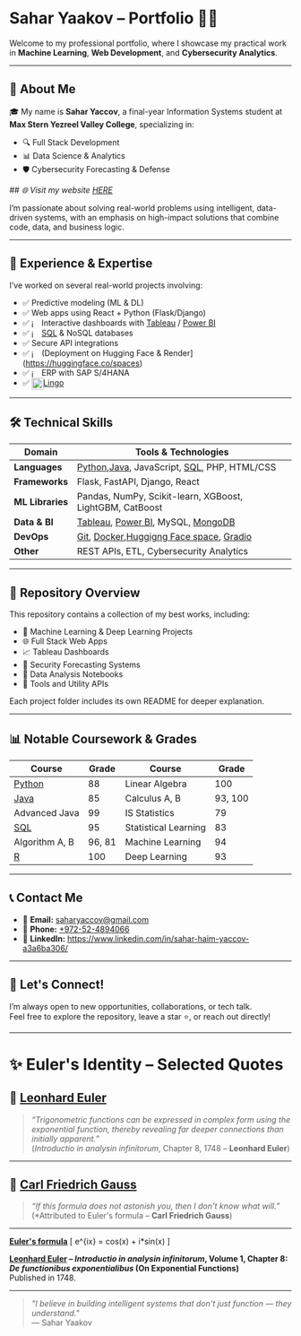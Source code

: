 # Sahar Yaakov – Portfolio 👨‍💻

Welcome to my professional portfolio, where I showcase my practical work in **Machine Learning**, **Web Development**, and **Cybersecurity Analytics**.

---

## 👋 About Me

🎓 My name is **Sahar Yaccov**, a final-year Information Systems student at **Max Stern Yezreel Valley College**, specializing in:

- 🔍 Full Stack Development  
- 📊 Data Science & Analytics  
- 🛡️ Cybersecurity Forecasting & Defense

*## 🌐 Visit my website [HERE](https://huggingface.co/spaces/sahar-yaccov/sahar-yaccov)*

I’m passionate about solving real-world problems using intelligent, data-driven systems, with an emphasis on high-impact solutions that combine code, data, and business logic.

---

## 🧠 Experience & Expertise

I’ve worked on several real-world projects involving:

- ✅ Predictive modeling (ML & DL)
- ✅ Web apps using React + Python (Flask/Django)
- ✅ <img src="https://github.com/user-attachments/assets/4bdc91be-b3d9-4135-a2ee-062b2f4034c3" alt="image" style="height: 1em; width: auto; vertical-align: middle;">
Interactive dashboards with [Tableau](https://public.tableau.com/app/discover) / [Power BI](https://www.microsoft.com/en-us/power-platform/products/power-bi)
- ✅ <img src="https://github.com/user-attachments/assets/a41c8bd5-b34f-497d-b86c-2cfddf4e975c" alt="image" style="height: 1em; width: auto; vertical-align: middle;">
[SQL](https://www.mysql.com/) & NoSQL databases
- ✅ Secure API integrations
- ✅ <img src="https://github.com/user-attachments/assets/346f8347-7097-4b18-9e93-f50f3aa34c08" alt="image" style="height: 1em; width: auto; vertical-align: middle;">
(Deployment on Hugging Face & Render](https://huggingface.co/spaces)
- ✅ <img src="https://github.com/user-attachments/assets/666b0b19-25d1-4f27-9a16-51327a0cb920" alt="image" style="height: 1em; width: auto; vertical-align: middle;">
ERP with SAP S/4HANA
- ✅ <img src="https://github.com/user-attachments/assets/a374a14a-c2fc-4ca9-bdf2-b2a5f4957a5a" alt="image" style="height: 1.5em; width: auto; vertical-align: middle;">[Lingo](https://www.lingoapp.com/) 



---

## 🛠️ Technical Skills

| Domain | Tools & Technologies |
|--------|----------------------|
| **Languages** | [Python](https://www.python.org/),[Java](https://www.java.com/en/), JavaScript, [SQL](https://www.mysql.com/), PHP, HTML/CSS |
| **Frameworks** | Flask, FastAPI, Django, React |
| **ML Libraries** | Pandas, NumPy, Scikit-learn, XGBoost, LightGBM, CatBoost |
| **Data & BI** | [Tableau](https://public.tableau.com/app/discover), [Power BI](https://www.microsoft.com/en-us/power-platform/products/power-bi), MySQL, [MongoDB](https://www.mongodb.com/) |
| **DevOps** | [Git](https://github.com/), [Docker](https://www.docker.com/),[Huggigng Face space](https://huggingface.co/spaces), [Gradio](https://www.gradio.app/) |
| **Other** | REST APIs, ETL, Cybersecurity Analytics |

---

## 📁 Repository Overview

This repository contains a collection of my best works, including:

- 🔬 Machine Learning & Deep Learning Projects  
- 🌐 Full Stack Web Apps  
- 📈 Tableau Dashboards  
- 🔐 Security Forecasting Systems  
- 🧪 Data Analysis Notebooks  
- 🧰 Tools and Utility APIs

Each project folder includes its own README for deeper explanation.

---

## 📊 Notable Coursework & Grades

| Course                                     | Grade | Course               | Grade |
|--------------------------------------------|-------|----------------------|-------|
| [Python](https://www.python.org/)          | 88    | Linear Algebra       | 100   |
| [Java](https://www.java.com/en/)           | 85    | Calculus A, B        | 93, 100 |
| Advanced Java                              | 99    | IS Statistics        | 79    |
| [SQL](https://www.mysql.com/)              | 95    | Statistical Learning | 83    |
| Algorithm A, B                             | 96, 81| Machine Learning     | 94    |
| [R](https://www.r-project.org/about.html)  | 100   | Deep Learning        | 93    |

---

## 📞 Contact Me

- 📧 **Email:** saharyaccov@gmail.com  
- 📱 **Phone:** [+972-52-4894066](https://wa.me/972524894066?text=%F0%9F%9A%80%F0%9F%87%AE%F0%9F%87%B1Hello%2C%20I%20found%20you%20through%20GitHub%20and%20want%20to%20chat%20with%20you.)
- 💼 **LinkedIn:** https://www.linkedin.com/in/sahar-haim-yaccov-a3a6ba306/

---

## 🤝 Let's Connect!

I’m always open to new opportunities, collaborations, or tech talk.  
Feel free to explore the repository, leave a star ⭐, or reach out directly!

---
# ✨ Euler's Identity – Selected Quotes

## 📐 [Leonhard Euler](https://www.britannica.com/biography/Leonhard-Euler)

> *“Trigonometric functions can be expressed in complex form using the exponential function, thereby revealing far deeper connections than initially apparent.”*  
> (*Introductio in analysin infinitorum*, Chapter 8, 1748 – **Leonhard Euler**)

---

## 🧠 [Carl Friedrich Gauss](https://www.britannica.com/biography/Carl-Friedrich-Gauss)

> *“If this formula does not astonish you, then I don't know what will.”*  
> (*Attributed to Euler's formula – **Carl Friedrich Gauss**)

---


[**Euler's formula**](https://www.britannica.com/science/Eulers-formula)
\[ e^{ix} = cos(x) + i*sin(x) \]

**[Leonhard Euler](https://www.britannica.com/biography/Leonhard-Euler) – _Introductio in analysin infinitorum_, Volume 1, Chapter 8: _De functionibus exponentialibus_ (On Exponential Functions)**  
Published in 1748.


---


> _"I believe in building intelligent systems that don't just function — they understand."_  
> — Sahar Yaakov
